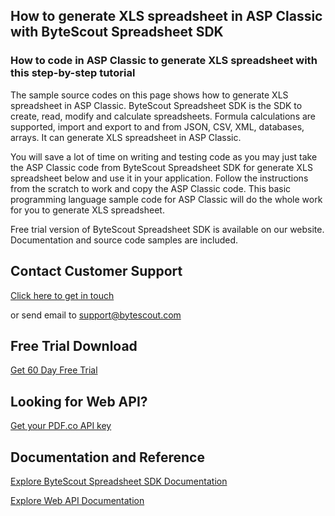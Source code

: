 ## How to generate XLS spreadsheet in ASP Classic with ByteScout Spreadsheet SDK

### How to code in ASP Classic to generate XLS spreadsheet with this step-by-step tutorial

The sample source codes on this page shows how to generate XLS spreadsheet in ASP Classic. ByteScout Spreadsheet SDK is the SDK to create, read, modify and calculate spreadsheets. Formula calculations are supported, import and export to and from JSON, CSV, XML, databases, arrays. It can generate XLS spreadsheet in ASP Classic.

You will save a lot of time on writing and testing code as you may just take the ASP Classic code from ByteScout Spreadsheet SDK for generate XLS spreadsheet below and use it in your application. Follow the instructions from the scratch to work and copy the ASP Classic code. This basic programming language sample code for ASP Classic will do the whole work for you to generate XLS spreadsheet.

Free trial version of ByteScout Spreadsheet SDK is available on our website. Documentation and source code samples are included.

## Contact Customer Support

[Click here to get in touch](https://bytescout.zendesk.com/hc/en-us/requests/new?subject=ByteScout%20Spreadsheet%20SDK%20Question)

or send email to [support@bytescout.com](mailto:support@bytescout.com?subject=ByteScout%20Spreadsheet%20SDK%20Question) 

## Free Trial Download

[Get 60 Day Free Trial](https://bytescout.com/download/web-installer?utm_source=github-readme)

## Looking for Web API? 

[Get your PDF.co API key](https://pdf.co/documentation/api?utm_source=github-readme)

## Documentation and Reference

[Explore ByteScout Spreadsheet SDK Documentation](https://bytescout.com/documentation/index.html?utm_source=github-readme)

[Explore Web API Documentation](https://pdf.co/documentation/api?utm_source=github-readme)